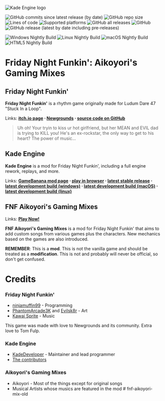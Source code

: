 
![Kade Engine logo](https://raw.githubusercontent.com/Aikoyori/FNF-Aikoyori-Gaming-Mixes/master/AikoGamingMixesLogo.png)

![GitHub commits since latest release (by date)](https://img.shields.io/github/commits-since/Aikoyori/FNF-Aikoyori-Gaming-Mixes/latest) ![GitHub repo size](https://img.shields.io/github/repo-size/Aikoyori/FNF-Aikoyori-Gaming-Mixes) ![Lines of code](https://img.shields.io/tokei/lines/github/Aikoyori/FNF-Aikoyori-Gaming-Mixes) ![Supported platforms](https://img.shields.io/badge/supported%20platforms-windows%2C%20macOS%2C%20linux%2C%20html5-blue) ![GitHub all releases](https://img.shields.io/github/downloads/Aikoyori/FNF-Aikoyori-Gaming-Mixes/total) ![GitHub](https://img.shields.io/github/license/Aikoyori/FNF-Aikoyori-Gaming-Mixes) ![GitHub release (latest by date including pre-releases)](https://img.shields.io/github/v/release/Aikoyori/FNF-Aikoyori-Gaming-Mixes?include_prereleases&label=latest%20version) 

![Windows Nightly Build](https://github.com/Aikoyori/FNF-Aikoyori-Gaming-Mixes/actions/workflows/deploy-windows.yml/badge.svg) 
![Linux Nightly Build](https://github.com/Aikoyori/FNF-Aikoyori-Gaming-Mixes/actions/workflows/deploy-linux.yml/badge.svg) 
![macOS Nightly Build](https://github.com/Aikoyori/FNF-Aikoyori-Gaming-Mixes/actions/workflows/deploy-macos.yml/badge.svg) 
![HTML5 Nightly Build](https://github.com/Aikoyori/FNF-Aikoyori-Gaming-Mixes/actions/workflows/deploy-page.yml/badge.svg) 

# Friday Night Funkin': Aikoyori's Gaming Mixes
## Friday Night Funkin'
**Friday Night Funkin'** is a rhythm game originally made for Ludum Dare 47 "Stuck In a Loop".

Links: **[itch.io page](https://ninja-muffin24.itch.io/funkin) ⋅ [Newgrounds](https://www.newgrounds.com/portal/view/770371) ⋅ [source code on GitHub](https://github.com/ninjamuffin99/Funkin)**
> Uh oh! Your tryin to kiss ur hot girlfriend, but her MEAN and EVIL dad is trying to KILL you! He's an ex-rockstar, the only way to get to his heart? The power of music... 

## Kade Engine
**Kade Engine** is a mod for Friday Night Funkin', including a full engine rework, replays, and more.

Links: **[GameBanana mod page](https://gamebanana.com/gamefiles/16761) ⋅ [play in browser](https://funkin.puyo.xyz) ⋅ [latest stable release](https://github.com/KadeDev/Kade-Engine/releases/latest) ⋅ [latest development build (windows)](https://ci.appveyor.com/project/KadeDev/kade-engine-windows/build/artifacts) ⋅ [latest development build (macOS)](https://ci.appveyor.com/project/KadeDev/kade-engine-macos/build/artifacts) ⋅ [latest development build (linux)](https://ci.appveyor.com/project/KadeDev/kade-engine-linux/build/artifacts)**

## FNF Aikoyori's Gaming Mixes
Links: **[Play Now!](https://aikoyori.github.io/FNF-Aikoyori-Gaming-Mixes/)**

**FNF Aikoyori's Gaming Mixes** is a mod for Friday Night Funkin' that aims to add custom songs from various games plus the characters. New mechanics based on the games are also introduced.

**REMEMBER**: This is a **mod**. This is not the vanilla game and should be treated as a **modification**. This is not and probably will never be official, so don't get confused.

# Credits
### Friday Night Funkin'
 - [ninjamuffin99](https://twitter.com/ninja_muffin99) - Programming
 - [PhantomArcade3K](https://twitter.com/phantomarcade3k) and [Evilsk8r](https://twitter.com/evilsk8r) - Art
 - [Kawai Sprite](https://twitter.com/kawaisprite) - Music

This game was made with love to Newgrounds and its community. Extra love to Tom Fulp.
### Kade Engine
- [KadeDeveloper](https://twitter.com/KadeDeveloper) - Maintainer and lead programmer
- [The contributors](https://github.com/KadeDev/Kade-Engine/graphs/contributors)

### Aikoyori's Gaming Mixes
- Aikoyori - Most of the things except for original songs
- Musical Artists whose musics are featured in the mod
#   f n f - a i k o y o r i - m i x - o l d 
 
 